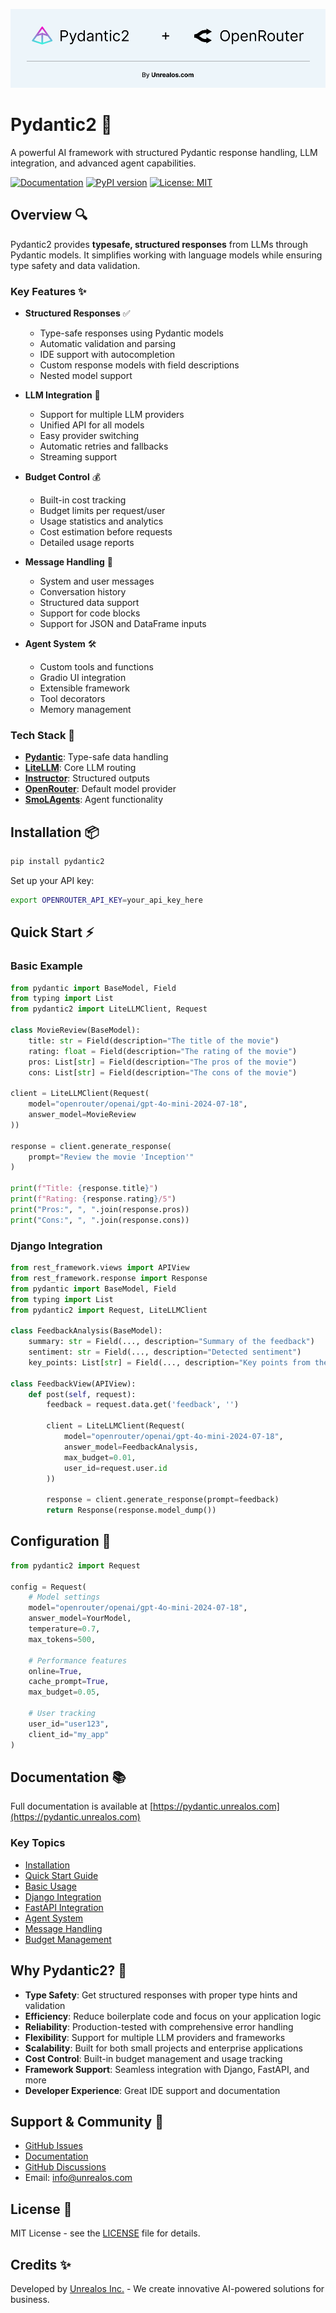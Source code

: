 ![Pydantic2](https://raw.githubusercontent.com/markolofsen/pydantic2/main/assets/cover.png)

# Pydantic2 🚀

A powerful AI framework with structured Pydantic response handling, LLM integration, and advanced agent capabilities.

[![Documentation](https://img.shields.io/badge/docs-pydantic2.unrealos.com-blue)](https://pydantic.unrealos.com)
[![PyPI version](https://badge.fury.io/py/pydantic2.svg)](https://badge.fury.io/py/pydantic2)
[![License: MIT](https://img.shields.io/badge/License-MIT-yellow.svg)](https://opensource.org/licenses/MIT)

## Overview 🔍

Pydantic2 provides **typesafe, structured responses** from LLMs through Pydantic models. It simplifies working with language models while ensuring type safety and data validation.

### Key Features ✨

- **Structured Responses** ✅
  - Type-safe responses using Pydantic models
  - Automatic validation and parsing
  - IDE support with autocompletion
  - Custom response models with field descriptions
  - Nested model support

- **LLM Integration** 🔌
  - Support for multiple LLM providers
  - Unified API for all models
  - Easy provider switching
  - Automatic retries and fallbacks
  - Streaming support

- **Budget Control** 💰
  - Built-in cost tracking
  - Budget limits per request/user
  - Usage statistics and analytics
  - Cost estimation before requests
  - Detailed usage reports

- **Message Handling** 📝
  - System and user messages
  - Conversation history
  - Structured data support
  - Support for code blocks
  - Support for JSON and DataFrame inputs

- **Agent System** 🛠️
  - Custom tools and functions
  - Gradio UI integration
  - Extensible framework
  - Tool decorators
  - Memory management

### Tech Stack 🔋

- **[Pydantic](https://docs.pydantic.dev/)**: Type-safe data handling
- **[LiteLLM](https://litellm.ai/)**: Core LLM routing
- **[Instructor](https://github.com/jxnl/instructor)**: Structured outputs
- **[OpenRouter](https://openrouter.ai/)**: Default model provider
- **[SmoLAgents](https://github.com/smol-ai/smol-agents)**: Agent functionality

## Installation 📦

```bash
pip install pydantic2
```

Set up your API key:
```bash
export OPENROUTER_API_KEY=your_api_key_here
```

## Quick Start ⚡

### Basic Example

```python
from pydantic import BaseModel, Field
from typing import List
from pydantic2 import LiteLLMClient, Request

class MovieReview(BaseModel):
    title: str = Field(description="The title of the movie")
    rating: float = Field(description="The rating of the movie")
    pros: List[str] = Field(description="The pros of the movie")
    cons: List[str] = Field(description="The cons of the movie")

client = LiteLLMClient(Request(
    model="openrouter/openai/gpt-4o-mini-2024-07-18",
    answer_model=MovieReview
))

response = client.generate_response(
    prompt="Review the movie 'Inception'"
)

print(f"Title: {response.title}")
print(f"Rating: {response.rating}/5")
print("Pros:", ", ".join(response.pros))
print("Cons:", ", ".join(response.cons))
```

### Django Integration

```python
from rest_framework.views import APIView
from rest_framework.response import Response
from pydantic import BaseModel, Field
from typing import List
from pydantic2 import Request, LiteLLMClient

class FeedbackAnalysis(BaseModel):
    summary: str = Field(..., description="Summary of the feedback")
    sentiment: str = Field(..., description="Detected sentiment")
    key_points: List[str] = Field(..., description="Key points from the feedback")

class FeedbackView(APIView):
    def post(self, request):
        feedback = request.data.get('feedback', '')

        client = LiteLLMClient(Request(
            model="openrouter/openai/gpt-4o-mini-2024-07-18",
            answer_model=FeedbackAnalysis,
            max_budget=0.01,
            user_id=request.user.id
        ))

        response = client.generate_response(prompt=feedback)
        return Response(response.model_dump())
```

## Configuration 🔧

```python
from pydantic2 import Request

config = Request(
    # Model settings
    model="openrouter/openai/gpt-4o-mini-2024-07-18",
    answer_model=YourModel,
    temperature=0.7,
    max_tokens=500,

    # Performance features
    online=True,
    cache_prompt=True,
    max_budget=0.05,

    # User tracking
    user_id="user123",
    client_id="my_app"
)
```

## Documentation 📚

Full documentation is available at [https://pydantic.unrealos.com](https://pydantic.unrealos.com)

### Key Topics

- [Installation](https://pydantic.unrealos.com/getting-started/installation)
- [Quick Start Guide](https://pydantic.unrealos.com/getting-started/quick-start)
- [Basic Usage](https://pydantic.unrealos.com/examples/basic-usage)
- [Django Integration](https://pydantic.unrealos.com/examples/django-integration)
- [FastAPI Integration](https://pydantic.unrealos.com/examples/fastapi-integration)
- [Agent System](https://pydantic.unrealos.com/examples/agent-system)
- [Message Handling](https://pydantic.unrealos.com/guides/message-handling)
- [Budget Management](https://pydantic.unrealos.com/guides/budget-management)

## Why Pydantic2? 🤔

- **Type Safety**: Get structured responses with proper type hints and validation
- **Efficiency**: Reduce boilerplate code and focus on your application logic
- **Reliability**: Production-tested with comprehensive error handling
- **Flexibility**: Support for multiple LLM providers and frameworks
- **Scalability**: Built for both small projects and enterprise applications
- **Cost Control**: Built-in budget management and usage tracking
- **Framework Support**: Seamless integration with Django, FastAPI, and more
- **Developer Experience**: Great IDE support and documentation

## Support & Community 👥

- [GitHub Issues](https://github.com/markolofsen/pydantic2/issues)
- [Documentation](https://pydantic.unrealos.com)
- [GitHub Discussions](https://github.com/markolofsen/pydantic2/discussions)
- Email: [info@unrealos.com](mailto:info@unrealos.com)

## License 📝

MIT License - see the [LICENSE](LICENSE) file for details.

## Credits ✨

Developed by [Unrealos Inc.](https://unrealos.com/) - We create innovative AI-powered solutions for business.
